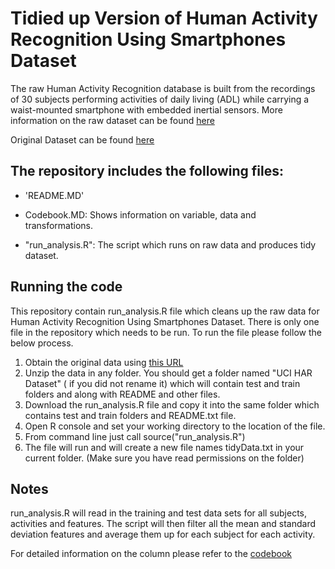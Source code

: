 Tidied up Version of Human Activity Recognition Using Smartphones Dataset 
=========================================================================
The raw Human Activity Recognition database is built from the recordings of 30 subjects performing activities of daily living (ADL) while carrying a waist-mounted smartphone with embedded inertial sensors. More information on the raw dataset can be found [here](http://archive.ics.uci.edu/ml/datasets/Human+Activity+Recognition+Using+Smartphones)

Original Dataset can be found [here](https://d396qusza40orc.cloudfront.net/getdata%2Fprojectfiles%2FUCI%20HAR%20Dataset.zip)


The repository includes the following files:
-------------------------------------------

- 'README.MD'

- Codebook.MD: Shows information on variable, data and transformations.

- "run_analysis.R": The script which runs on raw data and produces tidy dataset.

Running the code
----------------
This repository contain run_analysis.R file which cleans up the raw data for Human Activity Recognition Using Smartphones Dataset.
There is only one file in the repository which needs to be run. To run the file please follow the below process.

1. Obtain the original data using [this URL](https://d396qusza40orc.cloudfront.net/getdata%2Fprojectfiles%2FUCI%20HAR%20Dataset.zip)
2. Unzip the data in any folder. You should get a folder named "UCI HAR Dataset" ( if you did not rename it) which will contain test and train folders and along with README and other files.
3. Download the run_analysis.R file and copy it into the same folder which contains test and train folders and README.txt file.
4. Open R console and set your working directory to the location of the file.
5. From command line just call source("run_analysis.R")
6. The file will run and will create a new file names tidyData.txt in your current folder. (Make sure you have read permissions on the folder)

Notes
---------
run_analysis.R will read in the training and test data sets for all subjects, activities and features. The script will then filter all the mean and standard deviation
features and average them up for each subject for each activity.

For detailed information on the column please refer to the [codebook](https://github.com/gunjit3/CleaningData/blob/master/Codebook.md)

